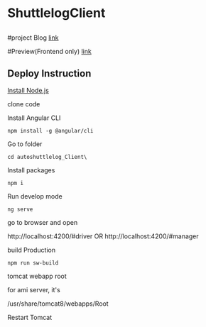 # ShuttlelogClient

## 



#project Blog [link](https://yingliucapstone.wordpress.com/)


#Preview(Frontend only) [link](http://34.198.142.198:4200/)


## Deploy Instruction
 [Install Node.js](https://nodejs.org/)


clone code

Install Angular CLI
```
npm install -g @angular/cli
```

Go to folder
```
cd autoshuttlelog_Client\
```
Install packages
```
npm i
```


Run develop mode
```
ng serve
```

go to browser and open 

http://localhost:4200/#driver
OR
http://localhost:4200/#manager


build Production

```
npm run sw-build
```

tomcat webapp root

for ami server, it's

/usr/share/tomcat8/webapps/Root

Restart Tomcat

